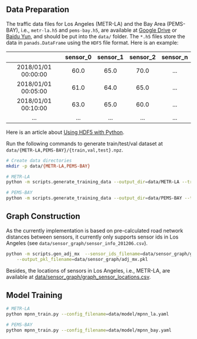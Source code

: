 ## Data Preparation
The traffic data files for Los Angeles (METR-LA) and the Bay Area (PEMS-BAY), i.e., `metr-la.h5` and `pems-bay.h5`, are available at [Google Drive](https://drive.google.com/open?id=10FOTa6HXPqX8Pf5WRoRwcFnW9BrNZEIX) or [Baidu Yun](https://pan.baidu.com/s/14Yy9isAIZYdU__OYEQGa_g), and should be
put into the `data/` folder.
The `*.h5` files store the data in `panads.DataFrame` using the `HDF5` file format. Here is an example:

|                     | sensor_0 | sensor_1 | sensor_2 | sensor_n |
|:-------------------:|:--------:|:--------:|:--------:|:--------:|
| 2018/01/01 00:00:00 |   60.0   |   65.0   |   70.0   |    ...   |
| 2018/01/01 00:05:00 |   61.0   |   64.0   |   65.0   |    ...   |
| 2018/01/01 00:10:00 |   63.0   |   65.0   |   60.0   |    ...   |
|         ...         |    ...   |    ...   |    ...   |    ...   |


Here is an article about [Using HDF5 with Python](https://medium.com/@jerilkuriakose/using-hdf5-with-python-6c5242d08773).

Run the following commands to generate train/test/val dataset at  `data/{METR-LA,PEMS-BAY}/{train,val,test}.npz`.
```bash
# Create data directories
mkdir -p data/{METR-LA,PEMS-BAY}

# METR-LA
python -m scripts.generate_training_data --output_dir=data/METR-LA --traffic_df_filename=data/metr-la.h5

# PEMS-BAY
python -m scripts.generate_training_data --output_dir=data/PEMS-BAY --traffic_df_filename=data/pems-bay.h5
```

## Graph Construction
 As the currently implementation is based on pre-calculated road network distances between sensors, it currently only
 supports sensor ids in Los Angeles (see `data/sensor_graph/sensor_info_201206.csv`).
```bash
python -m scripts.gen_adj_mx  --sensor_ids_filename=data/sensor_graph/graph_sensor_ids.txt --normalized_k=0.1\
    --output_pkl_filename=data/sensor_graph/adj_mx.pkl
```
Besides, the locations of sensors in Los Angeles, i.e., METR-LA, are available at [data/sensor_graph/graph_sensor_locations.csv](https://github.com/liyaguang/DCRNN/blob/master/data/sensor_graph/graph_sensor_locations.csv).

## Model Training
```bash
# METR-LA
python mpnn_train.py --config_filename=data/model/mpnn_la.yaml

# PEMS-BAY
python mpnn_train.py --config_filename=data/model/mpnn_bay.yaml
```
